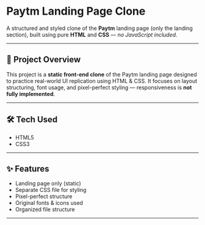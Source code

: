 # Paytm Landing Page Clone

A structured and styled clone of the **Paytm** landing page (only the landing section), built using pure **HTML** and **CSS** — *no JavaScript included*.

---

## 📌 Project Overview

This project is a **static front-end clone** of the Paytm landing page designed to practice real-world UI replication using HTML & CSS. It focuses on layout structuring, font usage, and pixel-perfect styling — responsiveness is **not fully implemented**.

---

## 🛠️ Tech Used

- HTML5  
- CSS3  

---

## ✨ Features

- Landing page only (static)
- Separate CSS file for styling
- Pixel-perfect structure
- Original fonts & icons used
- Organized file structure

---



